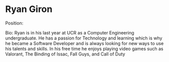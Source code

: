 # Ryan Giron
Position: 

Bio: Ryan is in his last year at UCR as a Computer Engineering undergraduate. He has a passion for Technology and learning which is why he became a Software Developer and is always looking for new ways to use his talents and skills. In his free time he enjoys playing video games such as Valorant, The Binding of Issac, Fall Guys, and Call of Duty


